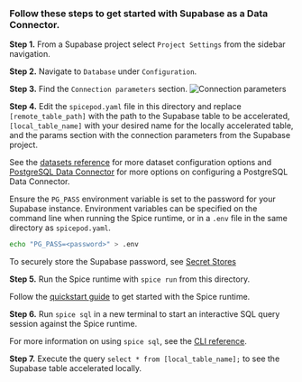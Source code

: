 ### Follow these steps to get started with Supabase as a Data Connector.

**Step 1.** From a Supabase project select `Project Settings` from the sidebar navigation.

**Step 2.** Navigate to `Database` under `Configuration`.

**Step 3.** Find the `Connection parameters` section.
![Connection parameters](https://imagedelivery.net/HyTs22ttunfIlvyd6vumhQ/02a30c41-072c-49cc-cba3-e29f35ca6800/public)

**Step 4.** Edit the `spicepod.yaml` file in this directory and replace `[remote_table_path]` with the path to the Supabase table to be accelerated, `[local_table_name]` with your desired name for the locally accelerated table, and the params section with the connection parameters from the Supabase project.

See the [datasets reference](https://docs.spiceai.org/reference/spicepod/datasets) for more dataset configuration options and [PostgreSQL Data Connector](https://docs.spiceai.org/data-connectors/postgres) for more options on configuring a PostgreSQL Data Connector.

Ensure the `PG_PASS` environment variable is set to the password for your Supabase instance. Environment variables can be specified on the command line when running the Spice runtime, or in a `.env` file in the same directory as `spicepod.yaml`.

```bash
echo "PG_PASS=<password>" > .env
```

To securely store the Supabase password, see [Secret Stores](https://docs.spiceai.org/components/secret-stores)

**Step 5.** Run the Spice runtime with `spice run` from this directory.

Follow the [quickstart guide](https://docs.spiceai.org/getting-started) to get started with the Spice runtime.

**Step 6.** Run `spice sql` in a new terminal to start an interactive SQL query session against the Spice runtime.

For more information on using `spice sql`, see the [CLI reference](https://docs.spiceai.org/cli/reference/sql).

**Step 7.** Execute the query `select * from [local_table_name];` to see the Supabase table accelerated locally.
